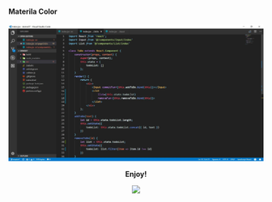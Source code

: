 #### Materila Color
<center>

![html](./img/show.jpg)

**Enjoy!**

</center>


<p align="center"><a href="http://www.apache.org/licenses/LICENSE-2.0"><img src="https://img.shields.io/badge/License-Apache_2.0-5E81AC.svg?style=flat-square"/></a></p>

